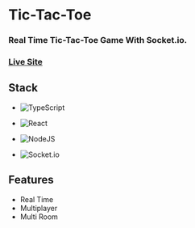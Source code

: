 # Tic-Tac-Toe

### Real Time Tic-Tac-Toe Game With Socket.io.

### [Live Site](https://tic-tac-toe-hudasale7.vercel.app)

## Stack

- ![TypeScript](https://img.shields.io/badge/typescript-%23007ACC.svg?style=for-the-badge&logo=typescript&logoColor=white)

- ![React](https://img.shields.io/badge/react-%2320232a.svg?style=for-the-badge&logo=react&logoColor=%2361DAFB)

- ![NodeJS](https://img.shields.io/badge/node.js-6DA55F?style=for-the-badge&logo=node.js&logoColor=white)

- ![Socket.io](https://img.shields.io/badge/Socket.io-black?style=for-the-badge&logo=socket.io&badgeColor=010101)

## Features

- Real Time
- Multiplayer
- Multi Room


